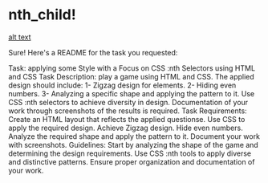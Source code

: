 # nth_child!
[alt text](image.png)

Sure! Here's a README for the task you requested:

Task: applying some Style with a Focus on CSS :nth Selectors using HTML and CSS
Task Description:
play a game  using HTML and CSS.
The applied design should include:
1- Zigzag design for elements.
2- Hiding even numbers.
3- Analyzing a specific shape and applying the pattern to it.
Use CSS :nth selectors to achieve diversity in design.
Documentation of your work through screenshots of the results is required.
Task Requirements:
Create an HTML layout that reflects the applied questionse.
Use CSS to apply the required design.
Achieve Zigzag design.
Hide even numbers.
Analyze the required shape and apply the pattern to it.
Document your work with screenshots.
Guidelines:
Start by analyzing the shape of the game and determining the design requirements.
Use CSS :nth tools to apply diverse and distinctive patterns.
Ensure proper organization and documentation of your work.